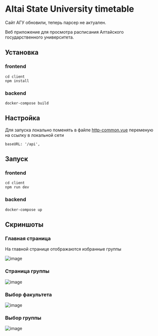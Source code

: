 # Altai State University timetable
Сайт АГУ обновили, теперь парсер не актуален.

Веб приложение для просмотра расписания Алтайского государственного университета.
## Установка
### frontend
    cd client
    npm install
### backend
    docker-compose build
## Настройка
Для запуска локально поменять в файле [http-common.vue](client/src/http-common.vue) переменую на ссылку в локальной сети
    
    baseURL: '/api',

## Запуск
### frontend
    cd client
    npm run dev
### backend
    docker-compose up
## Скриншоты
### Главная страница
На главной странице отображаются избранные группы

![image](https://user-images.githubusercontent.com/70706334/201716188-3e0a52aa-e7e3-4566-a4e6-7b401da3ad89.png)
### Страница группы
![image](https://user-images.githubusercontent.com/70706334/201716372-4fdae0a0-7ff1-455f-9715-535dd697234a.png)
### Выбор факультета
![image](https://user-images.githubusercontent.com/70706334/201716990-39a54a7c-6922-4685-af6c-a79204cf0b52.png)
### Выбор группы
![image](https://user-images.githubusercontent.com/70706334/201717257-ef92b741-d75a-4452-902c-eb6417ec1778.png)
